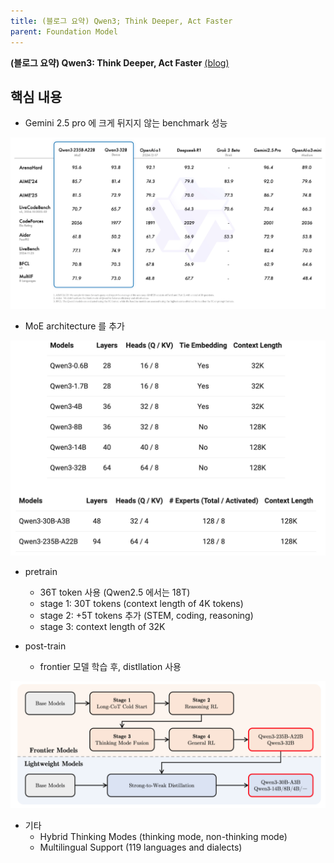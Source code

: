```yaml
---
title: (블로그 요약) Qwen3; Think Deeper, Act Faster
parent: Foundation Model
---
```


**(블로그 요약) Qwen3: Think Deeper, Act Faster** [(blog)](https://arxiv.org/pdf/2503.20215)

## 핵심 내용
- Gemini 2.5 pro 에 크게 뒤지지 않는 benchmark 성능

<img src="/data/papers/qwen3/result.png" width="800" />

- MoE architecture 를 추가

<img src="/data/papers/qwen3/arch.png" width="800" />

- pretrain
   - 36T token 사용 (Qwen2.5 에서는 18T)
   - stage 1: 30T tokens (context length of 4K tokens)
   - stage 2: +5T tokens 추가 (STEM, coding, reasoning)
   - stage 3: context length of 32K

- post-train
   - frontier 모델 학습 후, distllation 사용

<img src="/data/papers/qwen3/post-train.png" width="800" />

- 기타
  - Hybrid Thinking Modes (thinking mode, non-thinking mode)
  - Multilingual Support (119 languages and dialects)


